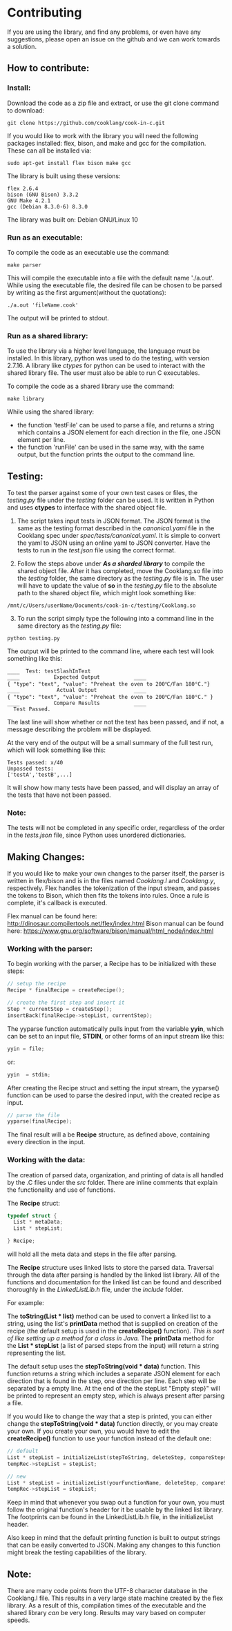 
# Contributing
If you are using the library, and find any problems, or even have any suggestions, please open an issue on the github and we can work towards a solution.

## How to contribute:

### Install:

Download the code as a zip file and extract, or use the git clone command to download:

```
git clone https://github.com/cooklang/cook-in-c.git

```
If you would like to work with the library you will need the following packages installed: flex, bison, and make and gcc for the compilation. These can all be installed via:
```
sudo apt-get install flex bison make gcc
```

The library is built using these versions:
```
flex 2.6.4
bison (GNU Bison) 3.3.2
GNU Make 4.2.1
gcc (Debian 8.3.0-6) 8.3.0
```
The library was built on: Debian GNU/Linux 10




### Run as an executable:

To compile the code as an executable use the command:
```
make parser
```

This will compile the executable into a file with the default name './a.out'.
While using the executable file, the desired file can be chosen to be parsed by writing as the first argument(without the quotations):

```
./a.out 'fileName.cook'
```
The output will be printed to stdout.


### Run as a shared library:
To use the library via a higher level language, the language must be installed. In this library, python was used to do the testing, with version 2.7.16. A library like *ctypes* for python can be used to interact with the shared library file. The user must also be able to run C executables.


To compile the code as a shared library use the command:
```
make library
```


While using the shared library:
-  the function 'testFile' can be used to parse a file, and returns a string which contains a JSON element for each direction in the file, one JSON element per line.
- the function 'runFile' can be used in the same way, with the same output, but the function prints the output to the command line.



## Testing:
To test the parser against some of your own test cases or files, the _testing.py_ file under the _testing_ folder can be used. It is written in Python and uses **ctypes** to interface with the shared object file. 

1. The script takes input tests in JSON format. The JSON format is the same as the testing format described in the _canonical.yaml_ file in the Cooklang spec under _spec/tests/canonical.yaml_. It is simple to convert the yaml to JSON using an online yaml to JSON converter. Have the tests to run in the _test.json_ file using the correct format.

2. Follow the steps above under **_As a sharded library_** to compile the shared object file. After it has completed, move the Cooklang.so file into the _testing_ folder, the same directory as the _testing.py_ file is in. The user will have to update the value of **so** in the _testing.py_ file to the absolute path to the shared object file, which might look something like:
```
/mnt/c/Users/userName/Documents/cook-in-c/testing/Cooklang.so
```

3. To run the script simply type the following into a command line in the same directory as the _testing.py_ file:
```
python testing.py
```

The output will be printed to the command line, where each test will look something like this:
```
____  Test: testSlashInText
____           Expected Output           ____
{ "type": "text", "value": "Preheat the oven to 200℃/Fan 180°C."}
____            Actual Output            ____
{ "type": "text", "value": "Preheat the oven to 200℃/Fan 180°C." }
____           Compare Results           ____
  Test Passed.
```

The last line will show whether or not the test has been passed, and if not, a message describing the problem will be displayed.

At the very end of the output will be a small summary of the full test run, which will look something like this:
```
Tests passed: x/40
Unpassed tests:
['testA','testB',...]
```
It will show how many tests have been passed, and will display an array of the tests that have not been passed.



### Note:
The tests will not be completed in any specific order, regardless of the order in the _tests.json_ file, since Python uses unordered dictionaries.


## Making Changes:
If you would like to make your own changes to the parser itself, the parser is written in flex/bison and is in the files named _Cooklang.l_ and _Cooklang.y_, respectively. Flex handles the tokenization of the input stream, and passes the tokens to Bison, which then fits the tokens into rules. Once a rule is complete, it's callback is executed.

Flex manual can be found here: http://dinosaur.compilertools.net/flex/index.html
Bison manual can be found here: https://www.gnu.org/software/bison/manual/html_node/index.html

### Working with the parser:
To begin working with the parser, a Recipe has to be initialized with these steps:
```C
// setup the recipe
Recipe * finalRecipe = createRecipe();

// create the first step and insert it
Step * currentStep = createStep();
insertBack(finalRecipe->stepList, currentStep);
```
The yyparse function automatically pulls input from the variable **yyin**, which can be set to an input file, **STDIN**, or other forms of an input stream like this:
```C
yyin = file;
```
or:
```C
yyin  = stdin;
```
After creating the Recipe struct and setting the input stream, the yyparse() function can be used to parse the desired input, with the created recipe as input.
```C
// parse the file
yyparse(finalRecipe);
```
The final result will a be **Recipe** structure, as defined above, containing every direction in the input.

### Working with the data:

The creation of parsed data, organization, and printing of data is all handled by the .C files under the _src_ folder. There are inline comments that explain the functionality and use of functions.

The **Recipe** struct:
```C
typedef struct {
  List * metaData;
  List * stepList;

} Recipe;
```
will hold all the meta data and steps in the file after parsing.

The **Recipe** structure uses linked lists to store the parsed data. Traversal through the data after parsing is handled by the linked list library. All of the functions and documentation for the linked list can be found and described thoroughly in the _LinkedListLib.h_ file, under the _include_ folder.

For example:

The **toString(List * list)** method can be used to convert a linked list to a string, using the list's **printData** method that is supplied on creation of the recipe (the default setup is used in the **createRecipe()** function). _This is sort of like setting up a method for a class in Java._ The **printData** method for the **List * stepList** (a list of parsed steps from the input) will return a string representing the list.


The default setup uses the **stepToString(void * data)**  function.  This function returns a string which includes a separate JSON element for each direction that is found in the step, one direction per line. Each step will be separated by a empty line. At the end of the the stepList "Empty step}" will be printed to represent an empty step, which is always present after parsing a file.

If you would like to change the way that a step is printed, you can either change the **stepToString(void * data)**  function directly, or you may create your own. If you create your own, you would have to edit the **createRecipe()** function to use your function instead of the default one: 
```C
// default
List * stepList = initializeList(stepToString, deleteStep, compareSteps);
tempRec->stepList = stepList;
```

```C
// new
List * stepList = initializeList(yourFunctionName, deleteStep, compareSteps);
tempRec->stepList = stepList;
```
Keep in mind that whenever you swap out a function for your own, you must follow the original function's header for it be usable by the linked list library. The footprints can be found in the LinkedListLib.h file, in the initializeList header.

Also keep in mind that the default printing function is built to output strings that can be easily converted to JSON. Making any changes to this function might break the testing capabilities of the library.


## Note:

There are many code points from the UTF-8 character database in the Cooklang.l file. This results in a very large state machine created by the flex library. As a result of this, compilation times of the executable and the shared library *can* be very long. Results may vary based on computer speeds.